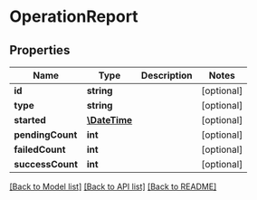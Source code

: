 # OperationReport

## Properties
Name | Type | Description | Notes
------------ | ------------- | ------------- | -------------
**id** | **string** |  | [optional] 
**type** | **string** |  | [optional] 
**started** | [**\DateTime**](\DateTime.md) |  | [optional] 
**pendingCount** | **int** |  | [optional] 
**failedCount** | **int** |  | [optional] 
**successCount** | **int** |  | [optional] 

[[Back to Model list]](../README.md#documentation-for-models) [[Back to API list]](../README.md#documentation-for-api-endpoints) [[Back to README]](../README.md)


